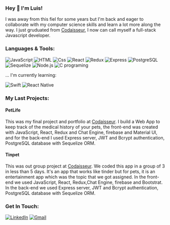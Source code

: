 ### Hey  👋  I'm Luis!

I was away from this fiel for some years but I'm back and eager to collaborate with my computer science skills and learn a lot more along the way. I just gruduated from [Codaisseur](https://codaisseur.com/), I now can call myself a full-stack Javascript developer. 

### Languages & Tools: 

  <p>
  <img alt="JavaScript" src="https://img.shields.io/badge/JavaScript-F7DF1E?logo=javascript&logoColor=white&style=for-the-badge" />
  <img alt="HTML" src="https://img.shields.io/badge/HTML-E34F26?logo=html5&logoColor=white&style=for-the-badge" />
  <img alt="Css" src="https://img.shields.io/badge/CSS-1572B6?logo=css3&logoColor=white&style=for-the-badge" />
  <img alt="React" src="https://img.shields.io/badge/React-61DAFB?logo=react&logoColor=white&style=for-the-badge" />
  <img alt="Redux" src="https://img.shields.io/badge/Redux-764ABC?logo=redux&logoColor=white&style=for-the-badge" />
  <img alt="Express" src="https://img.shields.io/badge/Express-000000?logo=express&logoColor=white&style=for-the-badge" />
  <img alt="PostgreSQL" src="https://img.shields.io/badge/PostgreSQL-4169E1?logo=postgresql&logoColor=white&style=for-the-badge" />
  <img alt="Sequelize" src="https://img.shields.io/badge/Sequelize-52B0E7?logo=sequelize&logoColor=white&style=for-the-badge" />
  <img alt="Node.js" src="https://img.shields.io/badge/Node.js-339933?logo=node.js&logoColor=white&style=for-the-badge" />
  <img alt="C programing" src="https://img.shields.io/badge/programing-61DAFB?logo=C&logoColor=white&style=for-the-badge"/>
  
  ... I'm currently learning:
  <p>
  <img alt="Swift" src="https://img.shields.io/badge/Swift-E34F26?logo=swift&logoColor=white&style=for-the-badge%22" />
  <img alt="React Native" src="https://img.shields.io/badge/React%20Native-61DAFB?logo=react&logoColor=white&style=for-the-badge" />
  </p> 
  </p>

### My Last Projects:

#### PetLife 
This was my final project and portfolio at [Codaisseur](https://codaisseur.com/). I build a Web App to keep track of the medical history of your pets, the front-end was created with JavaScript, React, Redux and Chat Engine, firebase and Material UI, and for the back-end I used Express server, JWT and Bcrypt authentication, PostgreSQL database with Sequelize ORM. 

#### Tinpet 
This was out group project at [Codaisseur](https://codaisseur.com/). We coded this app in a group of 3 in less than 5 days. It's an app that works like tinder but for pets, it is an entertainment app which was the topic that we got assigned. In the front-end we used JavaScript, React, Redux,Chat Engine, firebase and Bootstrat. In the back-end we used Express server, JWT and Bcrypt authentication, PostgreSQL database with Sequelize ORM.

### Get In Touch:
  <p>
  <a href="http://linkedin.com/in/luis-a-ramirez-arenas-74154520b"><img alt="LinkedIn" src="https://img.shields.io/badge/LinkedIn-0A66C2?logo=linkedIn&logoColor=white&style=for-the-badge"     /><a>
  <a href="mailto:luis.arenas911@gmail.com"><img alt="Gmail" src="https://img.shields.io/badge/Gmail-EA4335?logo=gmail&logoColor=white&style=for-the-badge" /></a>
  </p> 
